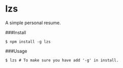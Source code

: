 lzs
===
A simple personal resume.

###Install

```
$ npm install -g lzs
```

###Usage

```
$ lzs # To make sure you have add '-g' in install.
```